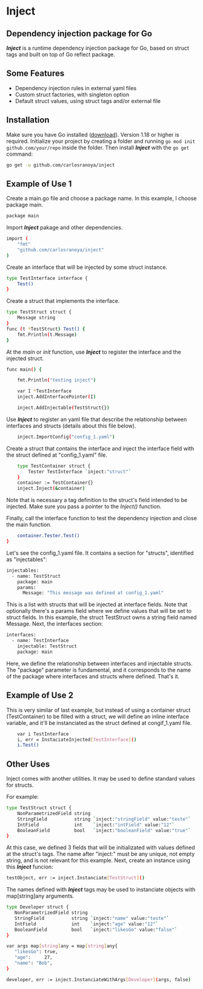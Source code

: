 # Inject
## Dependency injection package for Go


***Inject*** is a runtime dependency injection package for Go, based on struct tags and built on top of Go reflect package.

## Some Features

- Dependency injection rules in external yaml files
- Custom struct factories, with singleton option
- Default struct values, using struct tags and/or external file

## Installation

Make sure you have Go installed ([download](https://go.dev/dl/)). Version 1.18 or higher is required.
Initialize your project by creating a folder and running ``` go mod init github.com/your/repo ``` inside the folder. Then install ***Inject*** with the ``` go get ```  command:

```sh
go get -u github.com/carlosranoya/inject
```

## Example of Use 1

Create a main.go file and choose a package name. In this example, I choose package main.

```sh
package main
```

Import ***Inject*** pakage and other dependencies.

```sh
import (
    "fmt"
    "github.com/carlosranoya/inject"
)
```

Create an interface that will be injected by some struct instance.

```sh
type TestInterface interface {
    Test()
}
```

Create a struct that implements the interface.

```sh
type TestStruct struct {
    Message string
}
func (t *TestStruct) Test() {
    fmt.Println(t.Message)
}
```

At the *main* or *init* function, use ***Inject*** to register the interface and the injected struct.

```sh
func main() {

    fmt.Println("testing inject")

    var I *TestInterface
    inject.AddInterfacePointer(I)

    inject.AddInjectable(TestStruct{})
```

Use ***Inject*** to register an yaml file that describe the relationship between interfaces and structs (details about this file below).

```sh
    inject.ImportConfig("config_1.yaml")
```

Create a struct that contains the interface and inject the interface field with the struct defined at "config_1.yaml" file.

```sh
    type TestContainer struct {
        Tester TestInterface `inject:"struct"`
    }
    container := TestContainer{}
    inject.Inject(&container)
```
Note that is necessary a tag definition to the struct's field intended to be injected. Make sure you pass a pointer to the *Inject()* function.

Finally, call the interface function to test the dependency injection and close the main function.

```sh
    container.Tester.Test()
}
```

Let's see the config_1.yaml file. It contains a section for "structs", identified as "injectables":

```sh
injectables:
  - name: TestStruct
    package: main
    params: 
      Message: "This message was defined at config_1.yaml"
```
This is a list with structs that will be injected at interface fields. Note that optionally there's a params field where we define values that will be set to struct fields. In this example, the struct TestStruct owns a string field named Message.
Next, the interfaces section:
```sh
interfaces:
  - name: TestInterface
    injectable: TestStruct
    package: main
```
Here, we define the relationship between interfaces and injectable structs.
The "package" parameter is fundamental, and it corresponds to the name of the package where interfaces and structs where defined.
That's it.

## Example of Use 2

This is very similar of last example, but instead of using a container struct (TestContainer) to be filled with a struct, we will define an inline interface variable, and it'll be instanciated as the struct defined at congif_1.yaml file.

```sh
    var i TestInterface
    i, err = InstaciateInjected[TestInterface]()
    i.Test()
```



## Other Uses

Inject comes with another utilities.
It may be used to define standard values for structs.

For example:
```sh
type TestStruct struct {
	NonParametrizedField string
	StringField          string `inject:"stringField" value:"teste"`
	IntField             int    `inject:"intField" value:"12"`
	BooleanField         bool   `inject:"booleanField" value:"true"`
}
```
At this case, we defined 3 fields that will be initializated with values defined at the struct's tags. The name after "inject:" must be any unique, not empty string, and is not relevant for this example.
Next, create an instance using this ***Inject*** funcion:

```sh
testObject, err := inject.Instanciate[TestStruct]()
```
The names defined with ***Inject*** tags may be used to instanciate objects with map[string]any arguments.
```sh
type Developer struct {
   NonParametrizedField string
   StringField          string `inject:"name" value:"teste"`
   IntField             int    `inject:"age" value:"12"`
   BooleanField         bool   `inject:"likesGo" value:"false"`
}

var args map[string]any = map[string]any{
   "likesGo": true,
   "age":     27,
   "name": "Bob",
}

developer, err := inject.InstanciateWithArgs[Developer](args, false)
```


[//]: # (These are reference links used in the body of this note and get stripped out when the markdown processor does its job. There is no need to format nicely because it shouldn't be seen. Thanks SO - http://stackoverflow.com/questions/4823468/store-comments-in-markdown-syntax)

   [go-install]: <https://go.dev/dl/>
   [git-repo-url]: <https://github.com/joemccann/dillinger.git>
   [john gruber]: <http://daringfireball.net>
   [df1]: <http://daringfireball.net/projects/markdown/>
   [markdown-it]: <https://github.com/markdown-it/markdown-it>
   [Ace Editor]: <http://ace.ajax.org>
   [node.js]: <http://nodejs.org>
   [Twitter Bootstrap]: <http://twitter.github.com/bootstrap/>
   [jQuery]: <http://jquery.com>
   [@tjholowaychuk]: <http://twitter.com/tjholowaychuk>
   [express]: <http://expressjs.com>
   [AngularJS]: <http://angularjs.org>
   [Gulp]: <http://gulpjs.com>

   [PlDb]: <https://github.com/joemccann/dillinger/tree/master/plugins/dropbox/README.md>
   [PlGh]: <https://github.com/joemccann/dillinger/tree/master/plugins/github/README.md>
   [PlGd]: <https://github.com/joemccann/dillinger/tree/master/plugins/googledrive/README.md>
   [PlOd]: <https://github.com/joemccann/dillinger/tree/master/plugins/onedrive/README.md>
   [PlMe]: <https://github.com/joemccann/dillinger/tree/master/plugins/medium/README.md>
   [PlGa]: <https://github.com/RahulHP/dillinger/blob/master/plugins/googleanalytics/README.md>